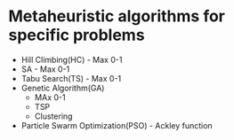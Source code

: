 # Metaheuristic algorithms for specific problems

* Hill Climbing(HC) - Max 0-1
* SA - Max 0-1
* Tabu Search(TS) - Max 0-1
* Genetic Algorithm(GA)
    * MAx 0-1
    * TSP
    * Clustering
* Particle Swarm Optimization(PSO) - Ackley function